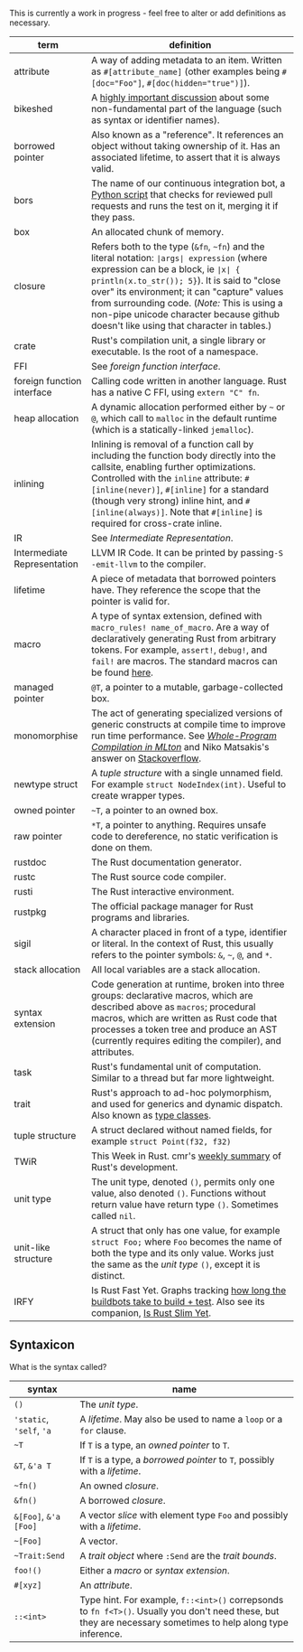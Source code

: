 This is currently a work in progress - feel free to alter or add definitions as necessary.

term | definition
-----|-----------
attribute | A way of adding metadata to an item. Written as `#[attribute_name]` (other examples being `#[doc="Foo"]`, `#[doc(hidden="true")]`).
bikeshed | A [highly important discussion](http://www.catb.org/jargon/html/B/bikeshedding.html) about some non-fundamental part of the language (such as syntax or identifier names).
borrowed pointer | Also known as a "reference". It references an object without taking ownership of it. Has an associated lifetime, to assert that it is always valid.
bors | The name of our continuous integration bot, a [Python script](https://github.com/graydon/bors) that checks for reviewed pull requests and runs the test on it, merging it if they pass.
box | An allocated chunk of memory.
closure | Refers both to the type (`&fn`, `~fn`) and the literal notation: `∣args∣ expression` (where expression can be a block, ie `∣x∣ { println(x.to_str()); 5}`). It is said to "close over" its environment; it can "capture" values from surrounding code. (*Note:* This is using a non-pipe unicode character because github doesn't like using that character in tables.)
crate | Rust's compilation unit, a single library or executable. Is the root of a namespace.
FFI | See _foreign function interface_.
foreign function interface | Calling code written in another language. Rust has a native C FFI, using `extern "C" fn`.
heap allocation | A dynamic allocation performed either by `~` or `@`, which call to `malloc` in the default runtime (which is a statically-linked `jemalloc`).
inlining | Inlining is removal of a function call by including the function body directly into the callsite, enabling further optimizations. Controlled with the `inline` attribute: `#[inline(never)]`, `#[inline]` for a standard (though very strong) inline hint, and `#[inline(always)]`. Note that `#[inline]` is required for cross-crate inline.
IR | See _Intermediate Representation_.
Intermediate Representation | LLVM IR Code. It can be printed by passing`-S -emit-llvm` to the compiler.
lifetime | A piece of metadata that borrowed pointers have. They reference the scope that the pointer is valid for.
macro | A type of syntax extension, defined with `macro_rules! name_of_macro`. Are a way of declaratively generating Rust from arbitrary tokens. For example, `assert!`, `debug!`, and `fail!` are macros. The standard macros can be found [here](https://github.com/mozilla/rust/blob/master/src/libsyntax/ext/expand.rs#L806).
managed pointer | `@T`, a pointer to a mutable, garbage-collected box.
monomorphise | The act of generating specialized versions of generic constructs at compile time to improve run time performance. See [_Whole-Program Compilation in MLton_](http://mlton.org/References.attachments/060916-mlton.pdf) and Niko Matsakis's answer on [Stackoverflow](http://stackoverflow.com/a/14198060).
newtype struct | A *tuple structure* with a single unnamed field. For example `struct NodeIndex(int)`. Useful to create wrapper types.
owned pointer | `~T`, a pointer to an owned box.
raw pointer | `*T`, a pointer to anything. Requires unsafe code to dereference, no static verification is done on them.
rustdoc | The Rust documentation generator.
rustc | The Rust source code compiler.
rusti | The Rust interactive environment.
rustpkg | The official package manager for Rust programs and libraries.
sigil | A character placed in front of a type, identifier or literal. In the context of Rust, this usually refers to the pointer symbols: `&`, `~`, `@`, and `*`.
stack allocation | All local variables are a stack allocation.
syntax extension | Code generation at runtime, broken into three groups: declarative macros, which are described above as `macros`; procedural macros, which are written as Rust code that processes a token tree and produce an AST (currently requires editing the compiler), and attributes.
task | Rust's fundamental unit of computation. Similar to a thread but far more lightweight.
trait | Rust's approach to ad-hoc polymorphism, and used for generics and dynamic dispatch. Also known as [type classes](http://en.wikipedia.org/wiki/Type_class).
tuple structure | A struct declared without named fields, for example `struct Point(f32, f32)`
TWiR | This Week in Rust. cmr's [weekly summary](http://cmr.github.io/blog/categories/this-week-in-rust/) of Rust's development.
unit type | The unit type, denoted `()`, permits only one value, also denoted `()`. Functions without return value have return type `()`. Sometimes called `nil`.
unit-like structure | A struct that only has one value, for example `struct Foo;` where `Foo` becomes the name of both the type and its only value. Works just the same as the *unit type* `()`, except it is distinct.
IRFY | Is Rust Fast Yet. Graphs tracking [how long the buildbots take to build + test](http://huonw.github.io/isrustfastyet/buildbot/). Also see its companion, [Is Rust Slim Yet](http://huonw.github.io/isrustfastyet/mem/).


## Syntaxicon

What is the syntax called?

syntax | name
-------|-----------
`()` | The *unit type*.
`'static`, `'self`, `'a` | A *lifetime*. May also be used to name a `loop` or a `for` clause.
`~T` | If `T` is a type, an *owned pointer* to `T`.
`&T`, `&'a T` | If `T` is a type, a *borrowed pointer* to `T`, possibly with a *lifetime*.
`~fn()` | An owned *closure*.
`&fn()` | A borrowed *closure*. 
`&[Foo]`, `&'a [Foo]` | A vector *slice* with element type `Foo` and possibly with a *lifetime*.
`~[Foo]` | A vector.
`~Trait:Send` | A *trait object* where `:Send` are the *trait bounds*.
`foo!()` | Either a *macro* or *syntax extension*.
`#[xyz]` | An *attribute*.
`::<int>` | Type hint. For example, `f::<int>()` correpsonds to `fn f<T>()`. Usually you don't need these, but they are necessary sometimes to help along type inference.
